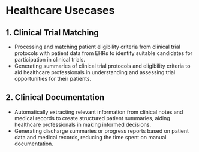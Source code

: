 # Healthcare Usecases

## 1. Clinical Trial Matching
- Processing and matching patient eligibility criteria from clinical trial protocols with patient data from EHRs to identify suitable candidates for participation in clinical trials.
- Generating summaries of clinical trial protocols and eligibility criteria to aid healthcare professionals in understanding and assessing trial opportunities for their patients.

## 2. Clinical Documentation
- Automatically extracting relevant information from clinical notes and medical records to create structured patient summaries, aiding healthcare professionals in making informed decisions.
- Generating discharge summaries or progress reports based on patient data and medical records, reducing the time spent on manual documentation.
